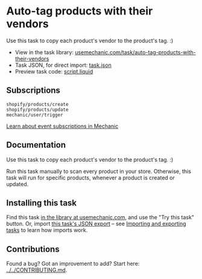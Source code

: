 # Auto-tag products with their vendors

Use this task to copy each product's vendor to the product's tag. :)

* View in the task library: [usemechanic.com/task/auto-tag-products-with-their-vendors](https://usemechanic.com/task/auto-tag-products-with-their-vendors)
* Task JSON, for direct import: [task.json](../../tasks/auto-tag-products-with-their-vendors.json)
* Preview task code: [script.liquid](./script.liquid)

## Subscriptions

```liquid
shopify/products/create
shopify/products/update
mechanic/user/trigger
```

[Learn about event subscriptions in Mechanic](https://docs.usemechanic.com/article/408-subscriptions)

## Documentation

Use this task to copy each product's vendor to the product's tag. :)

Run this task manually to scan every product in your store. Otherwise, this task will run for specific products, whenever a product is created or updated.

## Installing this task

Find this task [in the library at usemechanic.com](https://usemechanic.com/task/auto-tag-products-with-their-vendors), and use the "Try this task" button. Or, import [this task's JSON export](../../tasks/auto-tag-products-with-their-vendors.json) – see [Importing and exporting tasks](https://docs.usemechanic.com/article/505-importing-and-exporting-tasks) to learn how imports work.

## Contributions

Found a bug? Got an improvement to add? Start here: [../../CONTRIBUTING.md](../../CONTRIBUTING.md).
